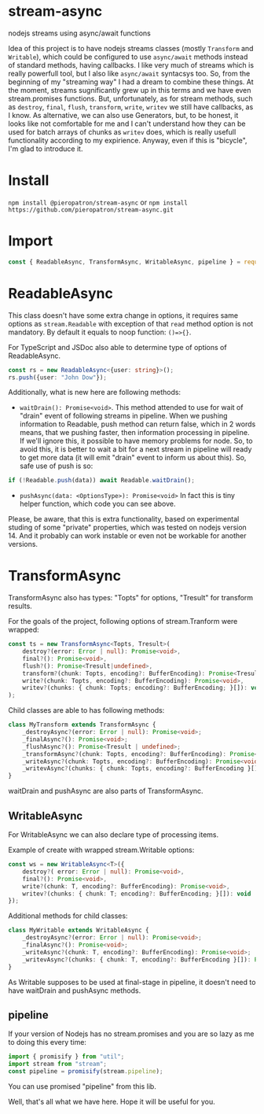 # stream-async
nodejs streams using async/await functions

Idea of this project is to have nodejs streams classes (mostly `Transform` and `Writable`), which could be configured to use `async/await` methods instead of standard methods, having callbacks. I like very much of streams which is really powerfull tool, but I also like `async/await` syntacsys too. So, from the beginning of my "streaming way" I had a dream to combine these things. At the moment, streams sugnificantly grew up in this terms and we have even stream.promises functions. But, unfortunately, as for stream methods, such as `destroy`, `final`, `flush`, `transform`, `write`, `writev` we still have callbacks, as I know. As alternative, we can also use Generators, but, to be honest, it looks like not comfortable for me and I can't understand how they can be used for batch arrays of chunks as `writev` does, which is really usefull functionality according to my expirience. Anyway, even if this is "bicycle", I'm glad to introduce it.

# Install
`npm install @pieropatron/stream-async`
or
`npm install https://github.com/pieropatron/stream-async.git`

# Import
``` javascript
const { ReadableAsync, TransformAsync, WritableAsync, pipeline } = require('@pieropatron/stream-async'); // nothing new, folks
```

# ReadableAsync
This class doesn't have some extra change in options, it requires same options as `stream.Readable` with exception of that `read` method option is not mandatory. By default it equals to noop function: `()=>{}`.

For TypeScript and JSDoc also able to determine type of options of ReadableAsync.

``` TypeScript
const rs = new ReadableAsync<{user: string}>();
rs.push({user: "John Dow"});
```

Additionally, what is new here are following methods:

* ```waitDrain(): Promise<void>```. This method attended to use for wait of "drain" event of following streams in pipeline. When we pushing information to Readable, push method can return false, which in 2 words means, that we pushing faster, then information processing in pipeline. If we'll ignore this, it possible to have memory problems for node. So, to avoid this, it is better to wait a bit for a next stream in pipeline will ready to get more data (it will emit "drain" event to inform us about this). So, safe use of push is so:

``` javascript
if (!Readable.push(data)) await Readable.waitDrain();
```

* ```pushAsync(data: <OptionsType>): Promise<void>``` In fact this is tiny helper function, which code you can see above.

Please, be aware, that this is extra functionality, based on experimental studing of some "private" properties, which was tested on nodejs version 14. And it probably can work instable or even not be workable for another versions.


# TransformAsync

TransformAsync also has types: "Topts" for options, "Tresult" for transform results.

For the goals of the project, following options of stream.Tranform were wrapped:

``` TypeScript
const ts = new TransformAsync<Topts, Tresult>(
	destroy?(error: Error | null): Promise<void>,
	final?(): Promise<void>,
	flush?(): Promise<Tresult|undefined>,
	transform?(chunk: Topts, encoding?: BufferEncoding): Promise<Tresult | undefined>,
	write?(chunk: Topts, encoding?: BufferEncoding): Promise<void>,
	writev?(chunks: { chunk: Topts; encoding?: BufferEncoding; }[]): void
);
```

Child classes are able to has following methods:

``` TypeScript
class MyTransform extends TransformAsync {
	_destroyAsync?(error: Error | null): Promise<void>;
	_finalAsync?(): Promise<void>;
	_flushAsync?(): Promise<Tresult | undefined>;
	_transformAsync?(chunk: Topts, encoding?: BufferEncoding): Promise<Tresult | undefined>;
	_writeAsync?(chunk: Topts, encoding?: BufferEncoding): Promise<void>;
	_writevAsync?(chunks: { chunk: Topts, encoding?: BufferEncoding }[]): Promise<void>;
}
```

waitDrain and pushAsync are also parts of TransformAsync.

## WritableAsync
For WritableAsync we can also declare type of processing items.

Example of create with wrapped stream.Writable options:

``` TypeScript
const ws = new WritableAsync<T>({
	destroy?( error: Error | null): Promise<void>,
	final?(): Promise<void>,
	write?(chunk: T, encoding?: BufferEncoding): Promise<void>,
	writev?(chunks: { chunk: T; encoding?: BufferEncoding; }[]): void
});
```

Additional methods for child classes:

``` TypeScript
class MyWritable extends WritableAsync {
	_destroyAsync?(error: Error | null): Promise<void>;
	_finalAsync?(): Promise<void>;
	_writeAsync?(chunk: T, encoding?: BufferEncoding): Promise<void>;
	_writevAsync?(chunks: { chunk: T, encoding?: BufferEncoding }[]): Promise<void>;
}
```

As Writable supposes to be used at final-stage in pipeline, it doesn't need to have waitDrain and pushAsync methods.

## pipeline
If your version of Nodejs has no stream.promises and you are so lazy as me to doing this every time:

``` TypeScript
import { promisify } from "util";
import stream from "stream";
const pipeline = promisify(stream.pipeline);
```

You can use promised "pipeline" from this lib.

Well, that's all what we have here. Hope it will be useful for you.
